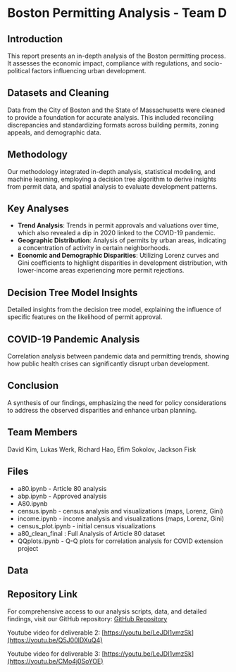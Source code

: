 # Boston Permitting Analysis - Team D

## Introduction
This report presents an in-depth analysis of the Boston permitting process. It assesses the economic impact, compliance with regulations, and socio-political factors influencing urban development.

## Datasets and Cleaning
Data from the City of Boston and the State of Massachusetts were cleaned to provide a foundation for accurate analysis. This included reconciling discrepancies and standardizing formats across building permits, zoning appeals, and demographic data.

## Methodology
Our methodology integrated in-depth analysis, statistical modeling, and machine learning, employing a decision tree algorithm to derive insights from permit data, and spatial analysis to evaluate development patterns.

## Key Analyses
- **Trend Analysis**: Trends in permit approvals and valuations over time, which also revealed a dip in 2020 linked to the COVID-19 pandemic.
- **Geographic Distribution**: Analysis of permits by urban areas, indicating a concentration of activity in certain neighborhoods.
- **Economic and Demographic Disparities**: Utilizing Lorenz curves and Gini coefficients to highlight disparities in development distribution, with lower-income areas experiencing more permit rejections.

## Decision Tree Model Insights
Detailed insights from the decision tree model, explaining the influence of specific features on the likelihood of permit approval.

## COVID-19 Pandemic Analysis
Correlation analysis between pandemic data and permitting trends, showing how public health crises can significantly disrupt urban development.

## Conclusion
A synthesis of our findings, emphasizing the need for policy considerations to address the observed disparities and enhance urban planning.

## Team Members
David Kim, Lukas Werk, Richard Hao, Efim Sokolov, Jackson Fisk

## Files
- a80.ipynb - Article 80 analysis
- abp.ipynb - Approved analysis
- A80.ipynb 
- census.ipynb - census analysis and visualizations (maps, Lorenz, Gini)
- income.ipynb - income analysis and visualizations (maps, Lorenz, Gini)
- census_plot.ipynb - initial census visualizations
- a80_clean_final : Full Analysis of Article 80 dataset
- QQplots.ipynb - Q-Q plots for correlation analysis for COVID extension project
## Data

## Repository Link
For comprehensive access to our analysis scripts, data, and detailed findings, visit our GitHub repository:
[GitHub Repository](https://github.com/BU-Spark/ds-boston-permitting/fa23-team-d)

Youtube video for deliverable 2: [https://youtu.be/LeJDI1vmzSk](https://youtu.be/Q5J00lDXuQ4)

Youtube video for deliverable 3: [https://youtu.be/LeJDI1vmzSk](https://youtu.be/CMo4j0SoYOE)
